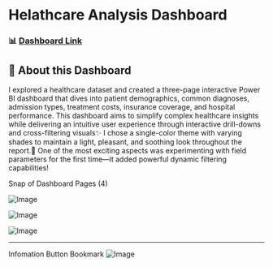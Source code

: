 # Helathcare Analysis Dashboard

### 📊 [Dashboard Link](https://app.powerbi.com/view?r=eyJrIjoiNmQ3ZDEwNzItNDUzMy00MjMyLThhMWYtMTQ3MmE4MjYyNGZhIiwidCI6IjQ2NTRiNmYxLTBlNDctNDU3OS1hOGExLTAyZmU5ZDk0M2M3YiIsImMiOjl9)

## 📌 About this Dashboard
I explored a healthcare dataset and created a three-page interactive Power BI dashboard that dives into patient demographics, common diagnoses, admission types, treatment costs, insurance coverage, and hospital performance. This dashboard aims to simplify complex healthcare insights while delivering an intuitive user experience through interactive drill-downs and cross-filtering visuals✨
I chose a single-color theme with varying shades to maintain a light, pleasant, and soothing look throughout the report.🎨
One of the most exciting aspects was experimenting with field parameters for the first time—it added powerful dynamic filtering capabilities! 

Snap of Dashboard Pages (4)

![Image](https://github.com/user-attachments/assets/a397f151-f10f-4b61-8068-0365f208294f)

![Image](https://github.com/user-attachments/assets/4314810f-af44-465a-8508-1a6e788b330f)

![Image](https://github.com/user-attachments/assets/c1b39d24-3715-4864-9f69-ea1e6a422427)

---
Infomation Button Bookmark
![Image](https://github.com/user-attachments/assets/dd00ff8f-57b9-4cf8-81fe-dd357af69bb9)

